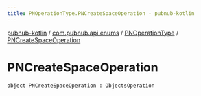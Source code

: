 ```yaml
---
title: PNOperationType.PNCreateSpaceOperation - pubnub-kotlin
---
```


[pubnub-kotlin](../../index.html) / [com.pubnub.api.enums](../index.html) / [PNOperationType](index.html) / [PNCreateSpaceOperation](./-p-n-create-space-operation.html)

# PNCreateSpaceOperation

`object PNCreateSpaceOperation : ObjectsOperation`